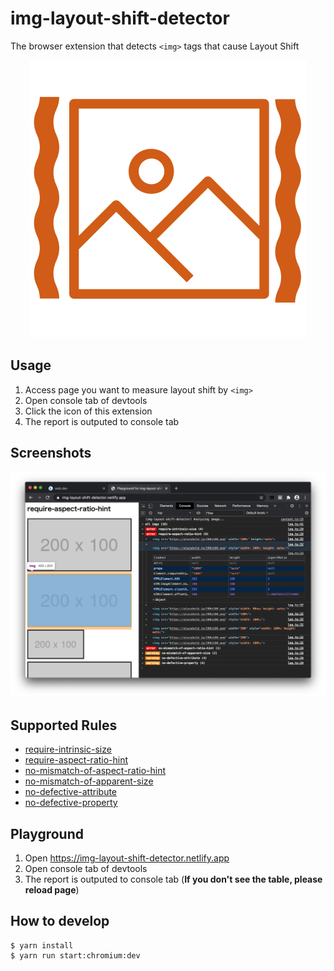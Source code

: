 # img-layout-shift-detector

The browser extension that detects `<img>` tags that cause Layout Shift

<div align="center">

![Logo](./static/icon.svg?raw=true)

</div>

## Usage

1. Access page you want to measure layout shift by `<img>`
1. Open console tab of devtools
1. Click the icon of this extension
1. The report is outputed to console tab

## Screenshots

<div align="center">

![Screenshot](./static/screenshot.png?raw=true)

</div>

## Supported Rules

- [require-intrinsic-size](https://github.com/mizdra/img-layout-shift-detector/blob/master/docs/require-intrinsic-size.md)
- [require-aspect-ratio-hint](https://github.com/mizdra/img-layout-shift-detector/blob/master/docs/require-aspect-ratio-hint.md)
- [no-mismatch-of-aspect-ratio-hint](https://github.com/mizdra/img-layout-shift-detector/blob/master/docs/no-mismatch-of-aspect-ratio-hint.md)
- [no-mismatch-of-apparent-size](https://github.com/mizdra/img-layout-shift-detector/blob/master/docs/no-mismatch-of-apparent-size.md)
- [no-defective-attribute](https://github.com/mizdra/img-layout-shift-detector/blob/master/docs/no-defective-attribute.md)
- [no-defective-property](https://github.com/mizdra/img-layout-shift-detector/blob/master/docs/no-defective-property.md)

## Playground

1. Open https://img-layout-shift-detector.netlify.app
1. Open console tab of devtools
1. The report is outputed to console tab (**If you don't see the table, please reload page**)

## How to develop

```console
$ yarn install
$ yarn run start:chromium:dev
```

